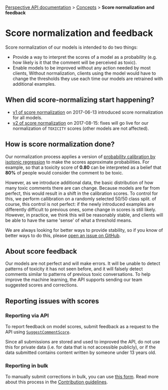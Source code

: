 [Perspective API documentation](../README.md) >  [Concepts](README.md) > **Score normalization and feedback**

# Score normalization and feedback

Score normalization of our models is intended to do two things:

*   Provide a way to interpret the scores of a model as a probability (e.g. how
    likely is it that the comment will be perceived as toxic).
*   Enable models to be improved without any action needed by most clients,
    Without normalization, clients using the model would have to change the
    thresholds they use each time our models are retrained with additional
    examples.


## When did score-normalizing start happening?

*   [v1 of score normalization](/releases/score_normalization_v1.md) on 2017-06-13
    introduced score normalization for all models.
*   [v2 of score normalization](/releases/score_normalization_v2_for_toxicity.md) on
    2017-08-15: fixes will go live for our normalization of `TOXICITY` scores
    (other models are not affected).


## How is score normalization done?

Our normalization process applies a version of [probability calibration by
isotonic regression](http://scikit-learn.org/stable/modules/calibration.html) to
make the scores approximate probabilities. For example, so that a toxicity score
of **0.80** can be interpreted as a belief that **80%** of people would consider
the comment to be toxic.

However, as we introduce additional data, the basic distribution of how many
toxic comments there are can change. Because models are far from perfect, this
would result in a shift in the calibration scores. To control for this, we
perform callibration on a randomly selected 50/50 class split. of course, this
control is not perfect: if the newly introduced examples are differently
difficult to previous ones, some change in scores is still likely.
However, in practice, we think this will be reasonably stable, and clients will
be able to have the same 'sense' of what a threshold means.


We are always looking for better ways to provide stability, so if you know of
better ways to do this, please
[open an issue on GitHub](https://github.com/conversationai/perspectiveapi/issues).

## About score feedback

Our models are not perfect and will make errors. It will be unable to detect patterns
of toxicity it has not seen before, and it will falsely detect comments similar to
patterns of previous toxic conversations. To help improve the machine learning, the API
supports sending our team suggested scores and corrections.

## Reporting issues with scores
 
### Reporting via API

To report feedback on model scores, submit feedback as a request to the API
using [`SuggestCommentScore`](api_reference.md#suggestcommentscore-request).

Since all submissions are stored and used to improved the API, do not use this for private
data (i.e. for data that is not accessible publicly), or if the data submitted contains
content written by someone under 13 years old.
 
### Reporting in bulk

To manually submit corrections in bulk, you can use
[this form](https://docs.google.com/forms/d/e/1FAIpQLScAivfFHiwq08JfsHuIkTbdECLK0nSmyBi4JMvaqDrom2aVQw/viewform?c=0&w=1).
Read more about this process in the [Contribution guidelines](CONTRIBUTING.md).

